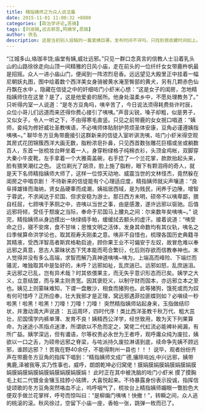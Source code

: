 ```yaml
---
title: 精指姨师之为众人说法篇
date: 2015-11-01 11:00:32 +0800
categories: [政治学评论,恶搞]
tags: [刘淑娟,远古邪恶,阿姨学,恶搞]
author: 佚名
description: 这是当初别人投稿的一篇爱姨巨著。发布时间不详吗，只找到我收藏时间如上。
---
```

“江城多山,珞珈丰饶;庙堂有姨,威壮远邪。”只见一群口念真言的信教人士沿着乳头山的山路徐徐走向山顶一间精雅的日风小庙，走在前头的一位纤纤女女带鹿杵帆最是招摇。众人一进小庙山门，便闻到一阵浓烈皂香。远远望见大殿里正中挂着一幅尼朝妖丸图，图中绘着数个西洋美女身骑被黄水淹至臀部的黄犬，另有几颗赤色仙丹飘在水中 。隐藏在信徒之中的奸细咗门小虾米心想：“这是女子的闺房，怎地精指姨师住在这里？是了，这是他爱妾的居所。他身处温柔乡中，不愿处理教务了。”
只听得内室一人说道：“是冬方豆角吗，咦辛苦了，今日说法须得耗费些许时辰，众位小哥儿们远道而来还得你费心接引了咦咦。”声音尖锐，嗓子却粗，似是男子，又似女子，令人一听之下，不由得寒毛直竖。只见之前带鹿的女女抿口唱道：“姨师，妾纯为修好威壮圣教咦语，不必咦师体贴耐护劳烦圣体安康，豆角必谨遵姨指咦咦~。”
聊毕冬方豆角带鹿接引这群新来的信徒入室听讲洗咦，咗门小虾米得空观其房式花团锦簇西洋大画无数，脂粉浓皂扑鼻，只见西首数张雕花巨榻或坐或躺数百人，东首一张梳妆台畔坐着一人，身穿粉绿格子纯棉衣衫，头顶金鸡帐，双脚穿大秦小牛皮靴，左手拿着一个大雅斋盖碗，右手捻了一个兰花掌，款款抬起头来，脸有猥笑潮红之色。
这位剃光了胡须，脸上施了脂粉，眼下有颗泪痔的奇人，就是天下名师精指姨师大师了，这样一位惊天动地、威震当世的文林怪杰，竟然躲在闺房之中唱京剧！
不待新来的信徒能有个心理适应度，精指姨师就尖声嚷道：“良阜择雄锋而海纳，贤女品硬睾而成潮，姨祖居西域，是为贱民，闲养于边陲，增智于蓉武，不求闻达于尼国、但求安稳为游士。那日西方未明，硕帝不以咦卑鄙，猥自枉屈，七顾咦于茅厕之中，咨咦以当世之事，由是感激，遂许远邪以驱驰。后值远邪将倾，受任于颓废之当际，奉命于尼国马上腰丸之间：尔来数年矣咦咦~。”
说完，精指姨师从身边摸出一块绿绸手帕，缓缓拭去额头的虚汗。接着说道：“咦受命之日，寝不安席，食不甘味；思惟文明之活体，发身其命数均有其仪轨，咦名之曰季候算命洪学论也，取其观寿夭刚柔之意。咦非不自惜也，梳理各国历史典籍寻其精液，受西洋智高者斯宾格勒启迪，顾你果王业不可偏安于左奴，故冒危难以奉远邪之真意，思古人蒙昧状态下凭本能而苟合繁衍，化后则存欲而信教奉神也。末人觉得并没有多么高端，求智而解乃真神道咦咦~咦为，上端高而峰险、下端烂而骚泥，唯独取其中是坠好的，未呼？远邪如祉，乱庶遄已。远邪如怒，乱庶遄沮。夫远邪之已乱，岂有异术哉？时其依偎果主，而无失乎意识形态而已矣。姨学之大义，立意结盟，而与果主则贵宽。因其褒贬义，以制守财而固本，亦远邪立本之至也。姨见上则蒙昧难知，下谓一盘散沙，相食而猪狗也。此等猪狗，饿死或而为奴有何可惜呼？正所应奉，壮大我邪才是正理，窝远邪遇菲拉匪蝶则如？必嗔续一秒啦黑！啦黑！啦黑！刀嚎！刀嚎！刀嚎！
突然精指姨师站起身来，玉指做结印状，并激动滴大声说道： 五运周环，四时代序！类比西洋圣教千秋万代、粗大茁壮，尼国懦学内裤单薄、发育不良！姨精西公洋学，经世致用，敢为天下列果算命，为迷途小羔指点迷津，所谓欲以不危而定之，窝佬二代虹流必能裨补阙漏，有所广益。姨学深远，但有谶语，尔等权贵必永世为王者呼，观呼庸众纯为废拉，姨欲以一口之舌，为硕帝远邪之脊梁，与咗派持久废拉淋语到底，续命争先姨不顾远邪，谁顾远邪？！苦我在野40余仔，不能得荆州一县也！！！
说毕，观者纷纷齐声在带鹿冬方豆角的指挥下唱到：“精指姨师文成广德,攘除咗凶,中兴远邪，姨带夷鹿,泽被我等,实乃性事也，威呼，朗朗乾坤必归窝佬！膜娟膜娟膜娟膜娟膜娟膜娟膜娟膜娟膜娟膜娟膜娟膜娟膜娟！ 此时正在其中被洗脑的咗门小虾米 摸了摸胸毛上虹二代镀金金镶玉挂脖小铭牌，大喜悦起来。不待暴露身份表示投诚，指挥信徒颂歌的冬方豆角突然咯血不止，呜呼咽气了，梳妆台上精指姨师媚眼一瞥脸色大便双手做兰花掌样，呼号而惊叫曰：“是柳煽门咦咦！快撤！”，转瞬之间，众人逃的桃滚的滚。秋风徐过，空留下小庙一座，香帕一张，跳弹一枚而已了。
